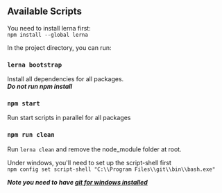 ## Available Scripts

You need to install lerna first: <br/>
`npm install --global lerna`

In the project directory, you can run:

### `lerna bootstrap`

Install all dependencies for all packages.<br>
**_Do not run npm install_**

### `npm start`

Run start scripts in parallel for all packages

### `npm run clean`

Run `lerna clean` and remove the node_module folder at root.

Under windows, you'll need to set up the script-shell first<br>
`npm config set script-shell "C:\\Program Files\\git\\bin\\bash.exe"`

**_Note you need to have [git for windows installed](https://git-scm.com/download/win)_**
